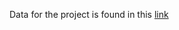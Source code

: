 Data for the project is found in this [link](https://drive.google.com/file/d/1BnxovEnbwflFGKKLHomOx4RFQUdDKG55/view?usp=sharing)